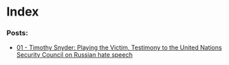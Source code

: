 # Index

### Posts: 

- [01 - Timothy Snyder: Playing the Victim, Testimony to the United Nations Security Council on Russian hate speech](/posts/01-timothy-snyder-playing-the-victim-testimony-to-the-united-nations-security-council-on-russian-hate-speech.md)

